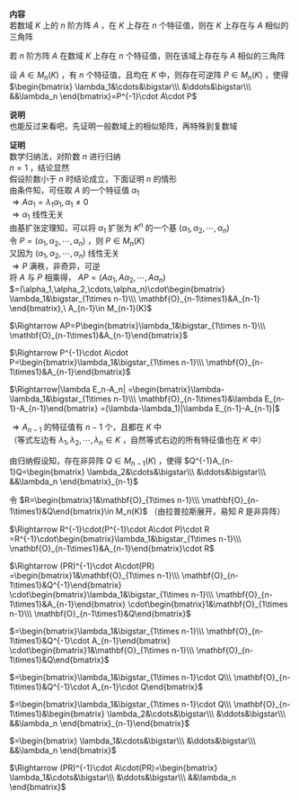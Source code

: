 **内容**  
若数域 $K$ 上的 $n$ 阶方阵 $A$ ，在 $K$ 上存在 $n$ 个特征值，则在 $K$ 上存在与 $A$ 相似的三角阵  
  
若 $n$ 阶方阵 $A$ 在数域 $K$ 上存在 $n$ 个特征值，则在该域上存在与 $A$ 相似的三角阵  
  
设 $A\in M_n(K)$ ，有 $n$ 个特征值，且均在 $K$ 中，则存在可逆阵 $P\in M_n(K)$ ，使得 $\begin{bmatrix}  
\lambda_1&\cdots&\bigstar\\\  
&\ddots&\bigstar\\\  
&&\lambda_n  
\end{bmatrix}=P^{-1}\cdot A\cdot P$  
  
**说明**  
也能反过来看吧，先证明一般数域上的相似矩阵，再特殊到复数域  
  
**证明**  
数学归纳法，对阶数 $n$ 进行归纳  
 $n=1$ ，结论显然  
假设阶数小于 $n$ 时结论成立，下面证明 $n$ 的情形  
由条件知，可任取 $A$ 的一个特征值 $\alpha_1$  
 $\Rightarrow A\alpha_1=\lambda_1\alpha_1,\alpha_1\neq0$  
 $\Rightarrow\alpha_1$ 线性无关  
由基扩张定理知，可以将 $\alpha_1$ 扩张为 $K^n$ 的一个基 $(\alpha_1,\alpha_2,\cdots,\alpha_n)$  
令 $P=(\alpha_1,\alpha_2,\cdots,\alpha_n)$ ，则 $P\in M_n(K)$  
又因为 $(\alpha_1,\alpha_2,\cdots,\alpha_n)$ 线性无关  
 $\Rightarrow P$ 满秩，非奇异，可逆  
将 $A$ 与 $P$ 相乘得， $AP=(A\alpha_1,A\alpha_2,\cdots,A\alpha_n)$  
 $=(\alpha_1,\alpha_2,\cdots,\alpha_n)\cdot\begin{bmatrix}  
\lambda_1&\bigstar_{1\times n-1}\\\  
\mathbf{O}_{n-1\times1}&A_{n-1}  
\end{bmatrix},\ A_{n-1}\in M_{n-1}(K)$  
  
 $\Rightarrow AP=P\begin{bmatrix}\lambda_1&\bigstar_{1\times n-1}\\\ \mathbf{O}_{n-1\times1}&A_{n-1}\end{bmatrix}$  
  
 $\Rightarrow P^{-1}\cdot A\cdot P=\begin{bmatrix}\lambda_1&\bigstar_{1\times n-1}\\\ \mathbf{O}_{n-1\times1}&A_{n-1}\end{bmatrix}$  
  
 $\Rightarrow|\lambda E_n-A_n|  
=\begin{bmatrix}\lambda-\lambda_1&\bigstar_{1\times n-1}\\\ \mathbf{O}_{n-1\times1}&\lambda E_{n-1}-A_{n-1}\end{bmatrix}  
=(\lambda-\lambda_1)|\lambda E_{n-1}-A_{n-1}|$  
  
 $\Rightarrow A_{n-1}$ 的特征值有 $n-1$ 个，且都在 $K$ 中  
（等式左边有 $\lambda_1,\lambda_2,\cdots,\lambda_n\in K$ ，自然等式右边的所有特征值也在 $K$ 中）  
  
由归纳假设知，存在非异阵 $Q\in M_{n-1}(K)$ ，使得 $Q^{-1}A_{n-1}Q=\begin{bmatrix}  
\lambda_2&\cdots&\bigstar\\\  
&\ddots&\bigstar\\\  
&&\lambda_n  
\end{bmatrix}_{n-1}$  
  
令 $R=\begin{bmatrix}1&\mathbf{O}_{1\times n-1}\\\ \mathbf{O}_{n-1\times1}&Q\end{bmatrix}\in M_n(K)$ （由拉普拉斯展开，易知 $R$ 是非异阵）  
  
 $\Rightarrow R^{-1}\cdot(P^{-1}\cdot A\cdot P)\cdot R  
=R^{-1}\cdot\begin{bmatrix}\lambda_1&\bigstar_{1\times n-1}\\\ \mathbf{O}_{n-1\times1}&A_{n-1}\end{bmatrix}\cdot R$  
  
 $\Rightarrow (PR)^{-1}\cdot A\cdot(PR)  
=\begin{bmatrix}1&\mathbf{O}_{1\times n-1}\\\ \mathbf{O}_{n-1\times1}&Q^{-1}\end{bmatrix}  
\cdot\begin{bmatrix}\lambda_1&\bigstar_{1\times n-1}\\\ \mathbf{O}_{n-1\times1}&A_{n-1}\end{bmatrix}  
\cdot\begin{bmatrix}1&\mathbf{O}_{1\times n-1}\\\ \mathbf{O}_{n-1\times1}&Q\end{bmatrix}$  
  
 $=\begin{bmatrix}\lambda_1&\bigstar_{1\times n-1}\\\ \mathbf{O}_{n-1\times1}&Q^{-1}\cdot A_{n-1}\end{bmatrix}  
\cdot\begin{bmatrix}1&\mathbf{O}_{1\times n-1}\\\ \mathbf{O}_{n-1\times1}&Q\end{bmatrix}$  
  
 $=\begin{bmatrix}\lambda_1&\bigstar_{1\times n-1}\cdot Q\\\ \mathbf{O}_{n-1\times1}&Q^{-1}\cdot A_{n-1}\cdot Q\end{bmatrix}$  
  
 $=\begin{bmatrix}\lambda_1&\bigstar_{1\times n-1}\cdot Q\\\  
\mathbf{O}_{n-1\times1}&\begin{bmatrix}  
\lambda_2&\cdots&\bigstar\\\  
&\ddots&\bigstar\\\  
&&\lambda_n  
\end{bmatrix}_{n-1}\end{bmatrix}$  
  
 $=\begin{bmatrix}  
\lambda_1&\cdots&\bigstar\\\  
&\ddots&\bigstar\\\  
&&\lambda_n  
\end{bmatrix}$  
  
 $\Rightarrow (PR)^{-1}\cdot A\cdot(PR)=\begin{bmatrix}  
\lambda_1&\cdots&\bigstar\\\  
&\ddots&\bigstar\\\  
&&\lambda_n  
\end{bmatrix}$  
